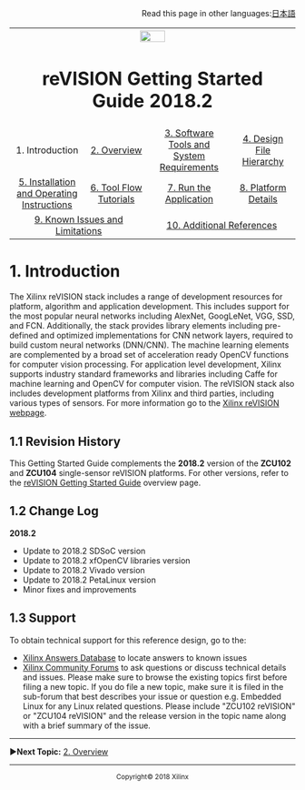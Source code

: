 <p align="right">
            Read this page in other languages:<a href="../Japanese-master/README.md">日本語</a>          
</p>
<table style="width:100%">
  <tr>

<th width="100%" colspan="6"><img src="https://www.xilinx.com/content/dam/xilinx/imgs/press/media-kits/corporate/xilinx-logo.png" width="30%"/><h1>reVISION Getting Started Guide 2018.2</h1>
</th>

  </tr>
  <tr>
    <td width="17%" align="center">1. Introduction</td>
    <td width="16%" align="center"><a href="overview.md">2. Overview</a></td>
    <td width="17%" align="center"><a href="software-tools-system-requirements.md">3. Software Tools and System Requirements</a></td>
    <td width="17%" align="center"><a href="design-file-hierarchy.md">4. Design File Hierarchy</a></td>
</tr>
<tr>
    <td width="17%" align="center"><a href="operating-instructions.md">5. Installation and Operating Instructions</a></td>
    <td width="16%" align="center"><a href="tool-flow-tutorials.md">6. Tool Flow Tutorials</a></td>
    <td width="17%" align="center"><a href="run-application.md">7. Run the Application</a></td>
    <td width="17%" align="center"><a href="platform-details.md">8. Platform Details</a></td>    
  </tr>
<tr>
    <td width="17%" align="center" colspan="2"><a href="known-issues-limitations.md">9. Known Issues and Limitations</a></td>
    <td width="16%" align="center" colspan="2"><a href="additional-references.md">10. Additional References</a></td>
</tr>
</table>

# 1. Introduction
The Xilinx reVISION stack includes a range of development resources for platform, algorithm and application development. This includes support for the most popular neural networks including AlexNet, GoogLeNet, VGG, SSD, and FCN. Additionally, the stack provides library elements including pre-defined and optimized implementations for CNN network layers, required to build custom neural networks (DNN/CNN). The machine learning elements are complemented by a broad set of acceleration ready OpenCV functions for computer vision processing. For application level development, Xilinx supports industry standard frameworks and libraries including Caffe for machine learning and OpenCV for computer vision. The reVISION stack also includes development platforms from Xilinx and third parties, including various types of sensors. For more information go to the [Xilinx reVISION webpage](http://www.Xilinx.com/reVISION).

## 1.1 Revision History
This Getting Started Guide complements the **2018.2** version of the **ZCU102** and **ZCU104** single-sensor reVISION platforms. For other versions, refer to the [reVISION Getting Started Guide](http://www.wiki.xilinx.com/reVISION%20Getting%20Started%20Guide) overview page.

## 1.2 Change Log

**2018.2**
* Update to 2018.2 SDSoC version
* Update to 2018.2 xfOpenCV libraries version
* Update to 2018.2 Vivado version
* Update to 2018.2 PetaLinux version
* Minor fixes and improvements

## 1.3 Support

To obtain technical support for this reference design, go to the:
* [Xilinx Answers Database](http://www.xilinx.com/support.html) to locate answers to known issues
* [Xilinx Community Forums](https://forums.xilinx.com/) to ask questions or discuss technical details and issues. Please make sure to browse the existing topics first before filing a new topic. If you do file a new topic, make sure it is filed in the sub-forum that best describes your issue or question e.g. Embedded Linux for any Linux related questions. Please include "ZCU102 reVISION" or "ZCU104 reVISION" and the release version in the topic name along with a brief summary of the issue.

<hr/>

:arrow_forward:**Next Topic:**  [2. Overview](overview.md)

<hr/>
<p align="center"><sup>Copyright&copy; 2018 Xilinx</sup></p>
